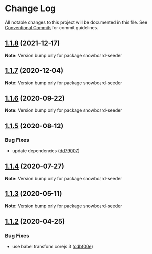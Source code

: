 # Change Log

All notable changes to this project will be documented in this file.
See [Conventional Commits](https://conventionalcommits.org) for commit guidelines.

## [1.1.8](https://github.com/bukalapak/snowboard/compare/snowboard-seeder@1.1.7...snowboard-seeder@1.1.8) (2021-12-17)

**Note:** Version bump only for package snowboard-seeder





## [1.1.7](https://github.com/bukalapak/snowboard/compare/snowboard-seeder@1.1.6...snowboard-seeder@1.1.7) (2020-12-04)

**Note:** Version bump only for package snowboard-seeder





## [1.1.6](https://github.com/bukalapak/snowboard/compare/snowboard-seeder@1.1.5...snowboard-seeder@1.1.6) (2020-09-22)

**Note:** Version bump only for package snowboard-seeder





## [1.1.5](https://github.com/bukalapak/snowboard/compare/snowboard-seeder@1.1.4...snowboard-seeder@1.1.5) (2020-08-12)


### Bug Fixes

* update dependencies ([dd79007](https://github.com/bukalapak/snowboard/commit/dd79007450a6a461849cd6dacfaa9eda00917c90))





## [1.1.4](https://github.com/bukalapak/snowboard/compare/snowboard-seeder@1.1.3...snowboard-seeder@1.1.4) (2020-07-27)

**Note:** Version bump only for package snowboard-seeder





## [1.1.3](https://github.com/bukalapak/snowboard/compare/snowboard-seeder@1.1.2...snowboard-seeder@1.1.3) (2020-05-11)

**Note:** Version bump only for package snowboard-seeder





## [1.1.2](https://github.com/bukalapak/snowboard/compare/snowboard-seeder@1.1.1...snowboard-seeder@1.1.2) (2020-04-25)


### Bug Fixes

* use babel transform corejs 3 ([cdbf00e](https://github.com/bukalapak/snowboard/commit/cdbf00e5f5911c4a49f6c2254a2dd1c7a87b0ace))
